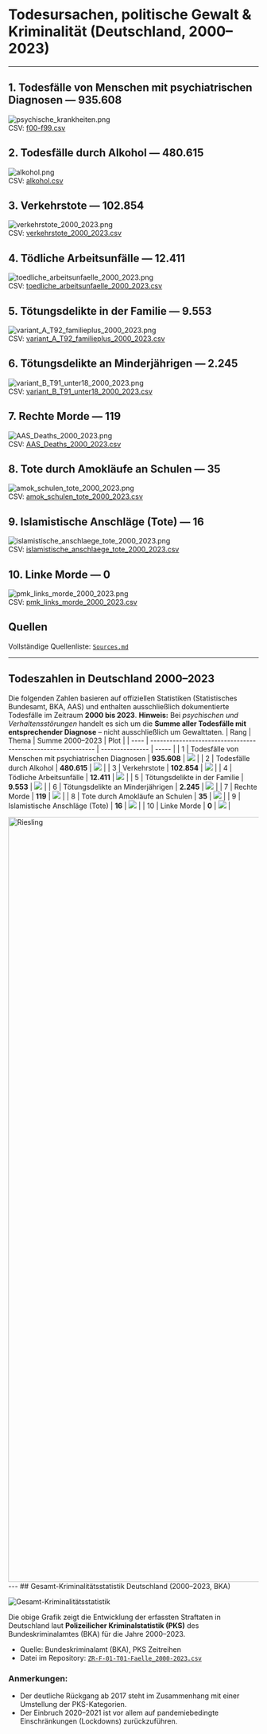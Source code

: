 # Todesursachen, politische Gewalt & Kriminalität (Deutschland, 2000–2023)

---

## 1. Todesfälle von Menschen mit psychiatrischen Diagnosen — **935.608**
![psychische_krankheiten.png](psychische_krankheiten.png)  
CSV: [f00-f99.csv](f00-f99.csv)

## 2. Todesfälle durch Alkohol — **480.615**
![alkohol.png](alkohol.png)  
CSV: [alkohol.csv](alkohol.csv)

## 3. Verkehrstote — **102.854**
![verkehrstote_2000_2023.png](verkehrstote_2000_2023.png)  
CSV: [verkehrstote_2000_2023.csv](verkehrstote_2000_2023.csv)

## 4. Tödliche Arbeitsunfälle — **12.411**
![toedliche_arbeitsunfaelle_2000_2023.png](toedliche_arbeitsunfaelle_2000_2023.png)  
CSV: [toedliche_arbeitsunfaelle_2000_2023.csv](toedliche_arbeitsunfaelle_2000_2023.csv)

## 5. Tötungsdelikte in der Familie — **9.553**
![variant_A_T92_familieplus_2000_2023.png](variant_A_T92_familieplus_2000_2023.png)  
CSV: [variant_A_T92_familieplus_2000_2023.csv](variant_A_T92_familieplus_2000_2023.csv)

## 6. Tötungsdelikte an Minderjährigen — **2.245**
![variant_B_T91_unter18_2000_2023.png](variant_B_T91_unter18_2000_2023.png)  
CSV: [variant_B_T91_unter18_2000_2023.csv](variant_B_T91_unter18_2000_2023.csv)

## 7. Rechte Morde — **119**
![AAS_Deaths_2000_2023.png](AAS_Deaths_2000_2023.png)  
CSV: [AAS_Deaths_2000_2023.csv](AAS_Deaths_2000_2023.csv)

## 8. Tote durch Amokläufe an Schulen — **35**
![amok_schulen_tote_2000_2023.png](amok_schulen_tote_2000_2023.png)  
CSV: [amok_schulen_tote_2000_2023.csv](amok_schulen_tote_2000_2023.csv)

## 9. Islamistische Anschläge (Tote) — **16**
![islamistische_anschlaege_tote_2000_2023.png](islamistische_anschlaege_tote_2000_2023.png)  
CSV: [islamistische_anschlaege_tote_2000_2023.csv](islamistische_anschlaege_tote_2000_2023.csv)

## 10. Linke Morde — **0**
![pmk_links_morde_2000_2023.png](pmk_links_morde_2000_2023.png)  
CSV: [pmk_links_morde_2000_2023.csv](pmk_links_morde_2000_2023.csv)


## Quellen

Vollständige Quellenliste: [`Sources.md`](Sources.md)



---

## Todeszahlen in Deutschland 2000–2023

Die folgenden Zahlen basieren auf offiziellen Statistiken (Statistisches Bundesamt, BKA, AAS) und enthalten ausschließlich dokumentierte Todesfälle im Zeitraum **2000 bis 2023**.
**Hinweis:** Bei *psychischen und Verhaltensstörungen* handelt es sich um die **Summe aller Todesfälle mit entsprechender Diagnose** – nicht ausschließlich um Gewalttaten.
| Rang | Thema                                                        | Summe 2000–2023 | Plot |
| ---- | ------------------------------------------------------------ | --------------- | ----- |
| 1    | Todesfälle von Menschen mit psychiatrischen Diagnosen        | **935.608**     | ![](psychische_krankheiten.png) |
| 2    | Todesfälle durch Alkohol                                     | **480.615**     | ![](alkohol.png) |
| 3    | Verkehrstote                                                 | **102.854**     | ![](verkehrstote_2000_2023.png) |
| 4    | Tödliche Arbeitsunfälle                                      | **12.411**      | ![](toedliche_arbeitsunfaelle_2000_2023.png) |
| 5    | Tötungsdelikte in der Familie                                | **9.553**       | ![](variant_A_T92_familieplus_2000_2023.png) |
| 6    | Tötungsdelikte an Minderjährigen                             | **2.245**       | ![](variant_B_T91_unter18_2000_2023.png) |
| 7    | Rechte Morde                                                 | **119**         | ![](AAS_Deaths_2000_2023.png) |
| 8    | Tote durch Amokläufe an Schulen                              | **35**          | ![](amok_schulen_tote_2000_2023.png) |
| 9    | Islamistische Anschläge (Tote)                               | **16**          | ![](islamistische_anschlaege_tote_2000_2023.png) |
| 10   | Linke Morde                                                  | **0**           | ![](pmk_links_morde_2000_2023.png) |

<img width="1024" height="1536" alt="Riesling" src="https://github.com/user-attachments/assets/63b8bdc5-c56a-4dcb-a923-98e228c6f7f9" />
---
## Gesamt-Kriminalitätsstatistik Deutschland (2000–2023, BKA)

![Gesamt-Kriminalitätsstatistik](gesamte_kriminalitaet_2000_2023.png)

Die obige Grafik zeigt die Entwicklung der erfassten Straftaten in Deutschland laut
**Polizeilicher Kriminalstatistik (PKS)** des Bundeskriminalamtes (BKA) für die Jahre 2000–2023.

- Quelle: Bundeskriminalamt (BKA), PKS Zeitreihen
- Datei im Repository: [`ZR-F-01-T01-Faelle_2000-2023.csv`](ZR-F-01-T01-Faelle_2000-2023.csv)

### Anmerkungen:
- Der deutliche Rückgang ab 2017 steht im Zusammenhang mit einer Umstellung der PKS-Kategorien.
- Der Einbruch 2020–2021 ist vor allem auf pandemiebedingte Einschränkungen (Lockdowns) zurückzuführen.


